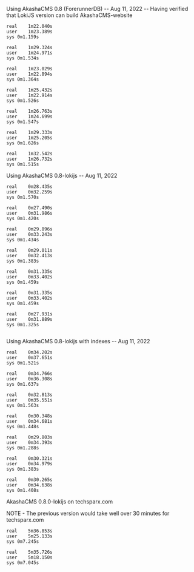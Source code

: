 
Using AkashaCMS 0.8 (ForerunnerDB) -- Aug 11, 2022 -- Having verified that LokiJS version can build AkashaCMS-website

```
real	1m22.040s
user	1m23.389s
sys	0m1.159s

real	1m29.324s
user	1m24.971s
sys	0m1.534s

real	1m23.029s
user	1m22.894s
sys	0m1.364s

real	1m25.432s
user	1m22.914s
sys	0m1.526s

real	1m26.763s
user	1m24.699s
sys	0m1.547s

real	1m29.333s
user	1m25.205s
sys	0m1.626s

real	1m32.542s
user	1m26.732s
sys	0m1.515s

```


Using AkashaCMS 0.8-lokijs -- Aug 11, 2022

```
real	0m28.435s
user	0m32.259s
sys	0m1.570s

real	0m27.490s
user	0m31.986s
sys	0m1.420s

real	0m29.896s
user	0m33.243s
sys	0m1.434s

real	0m29.011s
user	0m32.413s
sys	0m1.383s

real	0m31.335s
user	0m33.402s
sys	0m1.459s

real	0m31.335s
user	0m33.402s
sys	0m1.459s

real	0m27.931s
user	0m31.889s
sys	0m1.325s


```



Using AkashaCMS 0.8-lokijs with indexes -- Aug 11, 2022

```
real	0m34.202s
user	0m37.651s
sys	0m1.521s

real	0m34.766s
user	0m36.308s
sys	0m1.637s

real	0m32.813s
user	0m35.551s
sys	0m1.563s

real	0m30.348s
user	0m34.681s
sys	0m1.448s

real	0m29.803s
user	0m34.393s
sys	0m1.288s

real	0m30.321s
user	0m34.979s
sys	0m1.383s

real	0m30.265s
user	0m34.638s
sys	0m1.408s

```



AkashaCMS 0.8.0-lokijs on techsparx.com

NOTE - The previous version would take well over 30 minutes for techsparx.com

```
real	5m36.853s
user	5m25.133s
sys	0m7.245s

real	5m35.726s
user	5m18.150s
sys	0m7.045s


```

